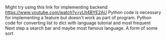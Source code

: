 Might try using this link for implementing backend https://www.youtube.com/watch?v=yLIt4BYE2AU
Python code is necessary for implementing a feature but doesn't work as part of program. 
Python code for converting list to dict with language tutorial and most frequent 
Next step a search bar and maybe most famous language. A form of some sort